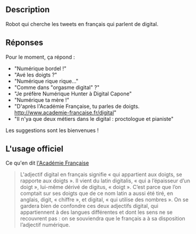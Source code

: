 ## Description

Robot qui cherche les tweets en français qui parlent de digital.

## Réponses 

Pour le moment, ça répond :
* "Numérique bordel !"
* "Avé les doigts ?"
* "Numérique rique rique..."
* "Comme dans \"orgasme digital\" ?"
* "Je préfère Numérique Hunter à Digital Capone"
* "Numérique ta mère !"
* "D'après l'Académie Française, tu parles de doigts. http://www.academie-francaise.fr/digital"
* "Il n'ya que deux métiers dans le digital : proctologue et pianiste"

Les suggestions sont les bienvenues !

## L'usage officiel 

Ce qu'en dit [l'Académie Française](http://www.academie-francaise.fr/digital)

> L'adjectif digital en français signifie « qui appartient aux doigts, se rapporte aux doigts ». Il vient du latin digitalis, « qui a l’épaisseur d’un doigt », lui-même dérivé de digitus, « doigt ». C’est parce que l’on comptait sur ses doigts que de ce nom latin a aussi été tiré, en anglais, digit, « chiffre », et digital, « qui utilise des nombres ». On se gardera bien de confondre ces deux adjectifs digital, qui appartiennent à des langues différentes et dont les sens ne se recouvrent pas : on se souviendra que le français a à sa disposition l’adjectif numérique.